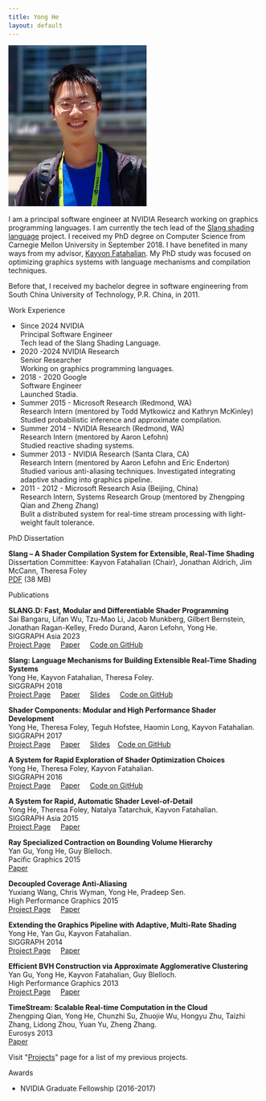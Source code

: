```yaml
---
title: Yong He
layout: default
---
```

<img src="/images/photo4.png" alt = "Yong He" class = "photoImage"/>
<p> I am a principal software engineer at NVIDIA Research working on graphics programming languages. I am currently
    the tech lead of the <a href="https://github.com/shader-slang/slang">Slang shading language</a> project. I received my PhD degree on Computer Science from Carnegie Mellon University in September 2018. I have benefited in many ways from my advisor,
    <a href="http://graphics.stanford.edu/~kayvonf/">Kayvon Fatahalian</a>. 
    My PhD study was focused on optimizing graphics systems with language mechanisms and compilation techniques.</p>
<p>Before that, I received my bachelor degree in software engineering from South China University of Technology, P.R. 
China, in 2011. </p>

<p class = "subtitle">Work Experience</p>
<ul class = "majorlisting">
<li>Since 2024 NVIDIA<br/>
Principal Software Engineer<br/>
Tech lead of the Slang Shading Language.
</li>
<li>2020 -2024 NVIDIA Research<br/>
Senior Researcher<br/>
Working on graphics programming languages.
</li>
<li>2018 - 2020 Google<br/>
Software Engineer<br/>
Launched Stadia.
</li>
<li>Summer 2015 - Microsoft Research (Redmond, WA)<br/>
Research Intern (mentored by Todd Mytkowicz and Kathryn McKinley)<br/>
Studied probabilistic inference and approximate compilation.
</li>
<li>Summer 2014 - NVIDIA Research (Redmond, WA)<br/>
Research Intern (mentored by Aaron Lefohn) <br/>
Studied reactive shading systems.
</li>
<li>Summer 2013 - NVIDIA Research (Santa Clara, CA)<br/>
Research Intern (mentored by Aaron Lefohn and Eric Enderton)<br/>
Studied various anti-aliasing techniques. Investigated integrating adaptive shading into
graphics pipeline. 
</li>

<li>2011 - 2012 - Microsoft Research Asia (Beijing, China)<br/>
Research Intern, Systems Research Group (mentored by Zhengping Qian and Zheng Zhang)<br/>
Bulit a distributed system for real-time stream processing with light-weight fault tolerance. 
</li>
</ul>

<p class = "subtitle">PhD Dissertation</p>
<p>
<b>Slang – A Shader Compilation System for Extensible, Real-Time Shading</b><br/>
Dissertation Committee: Kayvon Fatahalian (Chair), Jonathan Aldrich, Jim McCann, Theresa Foley<br/>
<a href="http://graphics.cs.cmu.edu/projects/renderergenerator/yong_he_thesis.pdf">PDF</a> (38 MB)
</p>

<p class = "subtitle" id='publications'>Publications</p>
<p>
<b>SLANG.D: Fast, Modular and Differentiable Shader Programming</b><br/>
Sai Bangaru, Lifan Wu, Tzu-Mao Li, Jacob Munkberg, Gilbert Bernstein, Jonathan Ragan-Kelley, Fredo Durand, Aaron Lefohn, Yong He.<br/>
SIGGRAPH Asia 2023<br/>
<a href='https://research.nvidia.com/labs/rtr/publication/bangaru2023slangd/'>Project Page</a> &nbsp; &nbsp; 
<a href='https://research.nvidia.com/labs/rtr/publication/bangaru2023slangd/bangaru2023slangd.pdf'>Paper</a> &nbsp; &nbsp;
<a href='http://github.com/shader-slang/slang'>Code on GitHub</a>
</p>
<p>
<b>Slang: Language Mechanisms for Building Extensible Real-Time Shading Systems</b><br/>
Yong He, Kayvon Fatahalian, Theresa Foley.<br/>
SIGGRAPH 2018<br/>
<a href='http://graphics.cs.cmu.edu/projects/slang/'>Project Page</a> &nbsp; &nbsp; 
<a href='http://graphics.cs.cmu.edu/projects/slang/he18_slang.pdf'>Paper</a> &nbsp; &nbsp; 
<a href="publications/slang/siggraph_2018_present_release.pptx">Slides</a> &nbsp; &nbsp; 
<a href='http://github.com/shader-slang/slang'>Code on GitHub</a>
</p>
<p>
<b>Shader Components: Modular and High Performance Shader Development</b><br/>
Yong He, Theresa Foley, Teguh Hofstee, Haomin Long, Kayvon Fatahalian.<br/>
SIGGRAPH 2017<br/>
<a href='http://graphics.cs.cmu.edu/projects/shadercomp/'>Project Page</a> &nbsp; &nbsp; 
<a href='http://graphics.cs.cmu.edu/projects/shadercomp/he17_shadercomp.pdf'>Paper</a> &nbsp; &nbsp; 
<a href='publications/shadercomp/siggraph17_shadercomp_release.pptx'>Slides</a>&nbsp; &nbsp; 
<a href='http://github.com/spire-lang/spire'>Code on GitHub</a>
</p>
<p>
<b>A System for Rapid Exploration of Shader Optimization Choices</b><br/>
Yong He, Theresa Foley, Kayvon Fatahalian.<br/>
SIGGRAPH 2016<br/>
<a href='http://graphics.cs.cmu.edu/projects/spire/'>Project Page</a> &nbsp; &nbsp; 
<a href='http://graphics.cs.cmu.edu/projects/spire/he16_spire.pdf'>Paper</a> &nbsp; &nbsp; 
<a href='http://github.com/csyonghe/Spire'>Code on GitHub</a>
</p>
<p>
<b>A System for Rapid, Automatic Shader Level-of-Detail</b><br/>
Yong He, Theresa Foley, Natalya Tatarchuk, Kayvon Fatahalian.<br/>
SIGGRAPH Asia 2015<br/>
<a href='http://graphics.cs.cmu.edu/projects/lodgen/'>Project Page</a> &nbsp; &nbsp; 
<a href='http://graphics.cs.cmu.edu/projects/lodgen/lodgen.pdf'>Paper</a>
</p>
<p>
<b>Ray Specialized Contraction on Bounding Volume Hierarchy</b><br/>
Yan Gu, Yong He, Guy Blelloch.<br/>Pacific Graphics 2015<br/>
<a href='http://www.cs.cmu.edu/~ygu1/paper/PG15/conference.pdf'>Paper</a>
</p>
<p>
<b>Decoupled Coverage Anti-Aliasing</b><br/>
Yuxiang Wang, Chris Wyman, Yong He, Pradeep Sen. <br/>
High Performance Graphics 2015<br/>
<a href='https://research.nvidia.com/publication/decoupled-coverage-anti-aliasing'>Project Page</a> &nbsp; &nbsp; <a href='https://research.nvidia.com/sites/default/files/publications/hpg15_DCAA.pdf'>Paper</a>
</p>
<p>
<b>Extending the Graphics Pipeline with Adaptive, Multi-Rate Shading</b><br/>
Yong He, Yan Gu, Kayvon Fatahalian. <br/>SIGGRAPH 2014<br/>
<a href='http://graphics.cs.cmu.edu/projects/multirate/'>Project Page</a> &nbsp; &nbsp; 
<a href='http://graphics.cs.cmu.edu/projects/multirate/multirate.pdf'>Paper</a>
</p>
<p>
<b>Efficient BVH Construction via Approximate Agglomerative Clustering</b><br/>
Yan Gu, Yong He, Kayvon Fatahalian, Guy Blelloch. <br/>High Performance Graphics 2013 <br/>
<a href='http://graphics.cs.cmu.edu/projects/aac/'>Project Page</a> &nbsp; &nbsp; 
<a href='http://graphics.cs.cmu.edu/projects/aac/aac_build.pdf'>Paper</a>
</p>
<p>
<b>TimeStream: Scalable Real-time Computation in the Cloud</b><br/>
Zhengping Qian, Yong He, Chunzhi Su, Zhuojie Wu, Hongyu Zhu, Taizhi Zhang, Lidong Zhou, Yuan Yu, Zheng Zhang. <br/>
Eurosys 2013 <br/><a href='http://research.microsoft.com/pubs/191070/timestream_eurosys13.pdf'>Paper</a>
</p>

<p>Visit &quot;<a href = "/projects">Projects</a>&quot; page for a list of my previous projects.</p>

<p class = "subtitle">Awards</p>
<p>
<ul class = "majorlisting">
    <li>NVIDIA Graduate Fellowship (2016-2017)</li>
</ul>
</p>

<p>&nbsp;</p>
